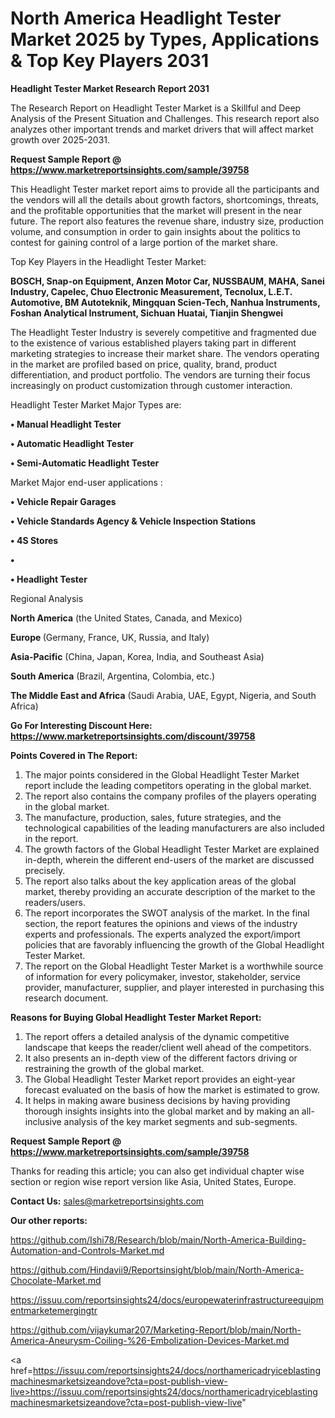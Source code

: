 # North America Headlight Tester Market 2025 by Types, Applications & Top Key Players 2031

<strong>Headlight Tester Market Research Report 2031</strong>

The Research Report on Headlight Tester Market is a Skillful and Deep Analysis of the Present Situation and Challenges. This research report also analyzes other important trends and market drivers that will affect market growth over 2025-2031.

<strong>Request Sample Report @ <a href=https://www.marketreportsinsights.com/sample/39758>https://www.marketreportsinsights.com/sample/39758</a></strong>

This Headlight Tester market report aims to provide all the participants and the vendors will all the details about growth factors, shortcomings, threats, and the profitable opportunities that the market will present in the near future. The report also features the revenue share, industry size, production volume, and consumption in order to gain insights about the politics to contest for gaining control of a large portion of the market share.

Top Key Players in the Headlight Tester Market:

<strong>BOSCH, Snap-on Equipment, Anzen Motor Car, NUSSBAUM, MAHA, Sanei Industry, Capelec, Chuo Electronic Measurement, Tecnolux, L.E.T. Automotive, BM Autoteknik, Mingquan Scien-Tech, Nanhua Instruments, Foshan Analytical Instrument, Sichuan Huatai, Tianjin Shengwei</strong>

The Headlight Tester Industry is severely competitive and fragmented due to the existence of various established players taking part in different marketing strategies to increase their market share. The vendors operating in the market are profiled based on price, quality, brand, product differentiation, and product portfolio. The vendors are turning their focus increasingly on product customization through customer interaction.

Headlight Tester Market Major Types are:

<strong>•  Manual Headlight Tester

•  Automatic Headlight Tester

•  Semi-Automatic Headlight Tester</strong>

Market Major end-user applications :

<strong>•  Vehicle Repair Garages

•  Vehicle Standards Agency & Vehicle Inspection Stations

•  4S Stores

•  

•  Headlight Tester</strong>

Regional Analysis

</u><strong><b>North America</b></strong> (the United States, Canada, and Mexico)

<strong><b>Europe </b></strong>(Germany, France, UK, Russia, and Italy)

<strong><b>Asia-Pacific</b></strong> (China, Japan, Korea, India, and Southeast Asia)

<strong><b>South America</b></strong> (Brazil, Argentina, Colombia, etc.)

<strong><b>The Middle East and Africa</b></strong> (Saudi Arabia, UAE, Egypt, Nigeria, and South Africa)

<strong>Go For Interesting Discount Here: <a href=https://www.marketreportsinsights.com/discount/39758>https://www.marketreportsinsights.com/discount/39758</a></strong>

<strong>Points Covered in The Report:</strong>
<ol>
  <li>The major points considered in the Global Headlight Tester Market report include the leading competitors operating in the global market.</li>
  <li>The report also contains the company profiles of the players operating in the global market.</li>
  <li>The manufacture, production, sales, future strategies, and the technological capabilities of the leading manufacturers are also included in the report.</li>
  <li>The growth factors of the Global Headlight Tester Market are explained in-depth, wherein the different end-users of the market are discussed precisely.</li>
  <li>The report also talks about the key application areas of the global market, thereby providing an accurate description of the market to the readers/users.</li>
  <li>The report incorporates the SWOT analysis of the market. In the final section, the report features the opinions and views of the industry experts and professionals. The experts analyzed the export/import policies that are favorably influencing the growth of the Global Headlight Tester Market.</li>
  <li>The report on the Global Headlight Tester Market is a worthwhile source of information for every policymaker, investor, stakeholder, service provider, manufacturer, supplier, and player interested in purchasing this research document.</li>
</ol>
<strong>Reasons for Buying Global Headlight Tester Market Report:</strong>

<ol>
  <li>The report offers a detailed analysis of the dynamic competitive landscape that keeps the reader/client well ahead of the competitors.</li>
  <li>It also presents an in-depth view of the different factors driving or restraining the growth of the global market.</li>
  <li>The Global Headlight Tester Market report provides an eight-year forecast evaluated on the basis of how the market is estimated to grow.</li>
  <li>It helps in making aware business decisions by having providing thorough insights insights into the global market and by making an all-inclusive analysis of the key market segments and sub-segments.</li>
</ol>
<strong>Request Sample Report @ <a href=https://www.marketreportsinsights.com/sample/39758>https://www.marketreportsinsights.com/sample/39758</a></strong>


Thanks for reading this article; you can also get individual chapter wise section or region wise report version like Asia, United States, Europe.

<strong>Contact Us:</strong>
sales@marketreportsinsights.com

<strong>Our other reports:</strong>

<a href=https://github.com/Ishi78/Research/blob/main/North-America-Building-Automation-and-Controls-Market.md>https://github.com/Ishi78/Research/blob/main/North-America-Building-Automation-and-Controls-Market.md</a>

<a href=https://github.com/Hindavii9/Reportsinsight/blob/main/North-America-Chocolate-Market.md>https://github.com/Hindavii9/Reportsinsight/blob/main/North-America-Chocolate-Market.md</a>

<a href=https://issuu.com/reportsinsights24/docs/europewaterinfrastructureequipmentmarketemergingtr>https://issuu.com/reportsinsights24/docs/europewaterinfrastructureequipmentmarketemergingtr</a>

<a href=https://github.com/vijaykumar207/Marketing-Report/blob/main/North-America-Aneurysm-Coiling-%26-Embolization-Devices-Market.md>https://github.com/vijaykumar207/Marketing-Report/blob/main/North-America-Aneurysm-Coiling-%26-Embolization-Devices-Market.md</a>

<a href=https://issuu.com/reportsinsights24/docs/northamericadryiceblastingmachinesmarketsizeandove?cta=post-publish-view-live>https://issuu.com/reportsinsights24/docs/northamericadryiceblastingmachinesmarketsizeandove?cta=post-publish-view-live</a>"
